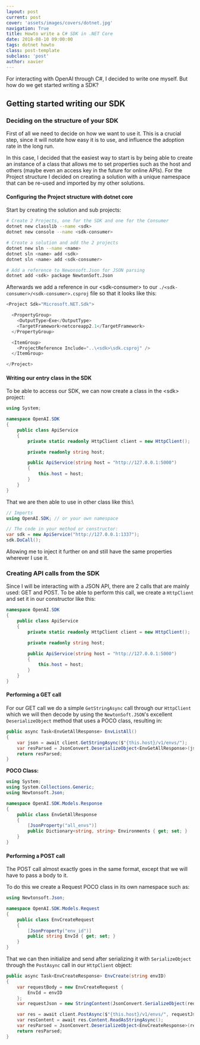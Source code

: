 ```yaml
---
layout: post
current: post
cover: 'assets/images/covers/dotnet.jpg'
navigation: True
title: Howto write a C# SDK in .NET Core
date: 2018-08-10 09:00:00
tags: dotnet howto
class: post-template
subclass: 'post'
author: xavier
---
```


For interacting with OpenAI through C#, I decided to write one myself. But how do we get started writing a SDK?

## Getting started writing our SDK

### Deciding on the structure of your SDK

First of all we need to decide on how we want to use it. This is a crucial step, since it will notate how easy it is to use, and influence the adoption rate in the long run.

In this case, I decided that the easiest way to start is by being able to create an instance of a class that allows me to set properties such as the host and others (maybe even an access key in the future for online APIs). For the Project structure I decided on creating a solution with a unique namespace that can be re-used and imported by my other solutions.

#### Configuring the Project structure with dotnet core

Start by creating the solution and sub projects:

```bash
# Create 2 Projects, one for the SDK and one for the Consumer
dotnet new classlib --name <sdk>
dotnet new console --name <sdk-consumer>

# Create a solution and add the 2 projects
dotnet new sln --name <name>
dotnet sln <name> add <sdk>
dotnet sln <name> add <sdk-consumer>

# Add a reference to Newonsoft.Json for JSON parsing
dotnet add <sdk> package NewtonSoft.Json
```

Afterwards we add a reference in our \<sdk-consumer\> to our `./<sdk-consumer>/<sdk-consumer>.csproj` file so that it looks like this:

```csharp
<Project Sdk="Microsoft.NET.Sdk">

  <PropertyGroup>
    <OutputType>Exe</OutputType>
    <TargetFramework>netcoreapp2.1</TargetFramework>
  </PropertyGroup>

  <ItemGroup>
    <ProjectReference Include="..\<sdk>\sdk.csproj" />
  </ItemGroup>

</Project>
```

#### Writing our entry class in the SDK

To be able to access our SDK, we can now create a class in the \<sdk\> project:

```csharp
using System;

namespace OpenAI.SDK
{
    public class ApiService
    {
        private static readonly HttpClient client = new HttpClient();

        private readonly string host;

        public ApiService(string host = "http://127.0.0.1:5000")
        {
            this.host = host;
        }
    }
}
```

That we are then able to use in other class like this:\

```csharp
// Imports 
using OpenAI.SDK; // or your own namespace

// The code in your method or constructor:
var sdk = new ApiService("http://127.0.0.1:1337");
sdk.DoCall();
```

Allowing me to inject it further on and still have the same properties wherever I use it.

### Creating API calls from the SDK

Since I will be interacting with a JSON API, there are 2 calls that are mainly used: GET and POST. To be able to perform this call, we create a `HttpClient` and set it in our constructor like this:

```csharp
namespace OpenAI.SDK
{
    public class ApiService
    {
        private static readonly HttpClient client = new HttpClient();

        private readonly string host;

        public ApiService(string host = "http://127.0.0.1:5000")
        {
            this.host = host;
        }
    }
}
```

#### Performing a GET call

For our GET call we do a simple `GetStringAsync` call through our `HttpClient` which we will then decode by using the `NewtonSoft.JSON`'s excellent `DeserializeObject` method that uses a POCO class, resulting in:

```csharp
public async Task<EnvGetAllResponse> EnvListAll()
{
    var json = await client.GetStringAsync($"{this.host}/v1/envs/");
    var resParsed = JsonConvert.DeserializeObject<EnvGetAllResponse>(json);
    return resParsed;
}
```

**POCO Class:**

```csharp
using System;
using System.Collections.Generic;
using Newtonsoft.Json;

namespace OpenAI.SDK.Models.Response
{
    public class EnvGetAllResponse
    {
        [JsonProperty("all_envs")]
        public Dictionary<string, string> Environments { get; set; }
    }
}
```

#### Performing a POST call

The POST call almost exactly goes in the same format, except that we will have to pass a body to it.

To do this we create a Request POCO class in its own namespace such as:

```csharp
using Newtonsoft.Json;

namespace OpenAI.SDK.Models.Request
{
    public class EnvCreateRequest
    {
        [JsonProperty("env_id")]
        public string EnvId { get; set; }
    }
}
```

That we can then initialize and send after serializing it with `SerializeObject` through the `PostAsync` call in our `HttpClient` object:

```csharp
public async Task<EnvCreateResponse> EnvCreate(string envID)
{
    var requestBody = new EnvCreateRequest {
        EnvId = envID
    };
    var requestJson = new StringContent(JsonConvert.SerializeObject(requestBody), Encoding.UTF8, "application/json");

    var res = await client.PostAsync($"{this.host}/v1/envs/", requestJson);
    var resContent = await res.Content.ReadAsStringAsync();
    var resParsed = JsonConvert.DeserializeObject<EnvCreateResponse>(resContent);
    return resParsed;
}
```